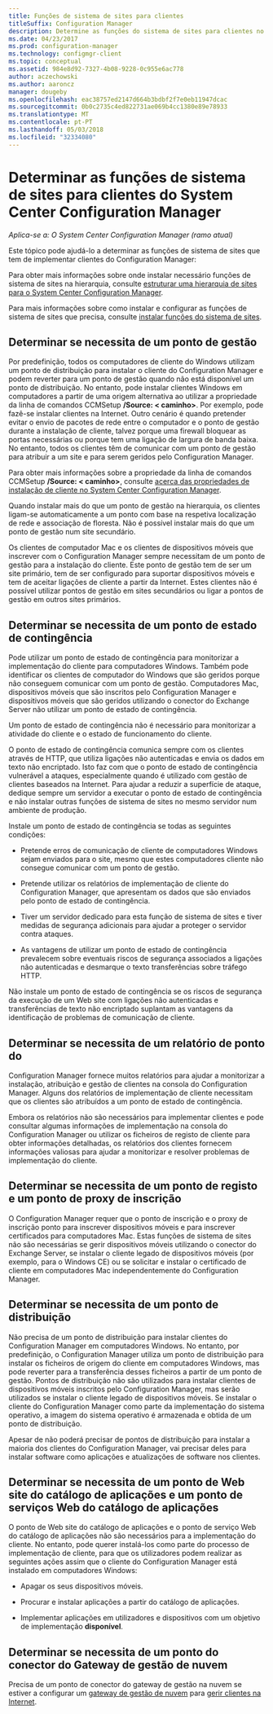 ```yaml
---
title: Funções de sistema de sites para clientes
titleSuffix: Configuration Manager
description: Determine as funções do sistema de sites para clientes no System Center Configuration Manager.
ms.date: 04/23/2017
ms.prod: configuration-manager
ms.technology: configmgr-client
ms.topic: conceptual
ms.assetid: 984e8d92-7327-4b08-9228-0c955e6ac778
author: aczechowski
ms.author: aaroncz
manager: dougeby
ms.openlocfilehash: eac38757ed2147d664b3bdbf2f7e0eb11947dcac
ms.sourcegitcommit: 0b0c2735c4ed822731ae069b4cc1380e89e78933
ms.translationtype: MT
ms.contentlocale: pt-PT
ms.lasthandoff: 05/03/2018
ms.locfileid: "32334080"
---
```

# <a name="determine-the-site-system-roles-for-system-center-configuration-manager-clients"></a>Determinar as funções de sistema de sites para clientes do System Center Configuration Manager

*Aplica-se a: O System Center Configuration Manager (ramo atual)*

Este tópico pode ajudá-lo a determinar as funções de sistema de sites que tem de implementar clientes do Configuration Manager:  

 Para obter mais informações sobre onde instalar necessário funções de sistema de sites na hierarquia, consulte [estruturar uma hierarquia de sites para o System Center Configuration Manager](../../../../core/plan-design/hierarchy/design-a-hierarchy-of-sites.md).  

 Para mais informações sobre como instalar e configurar as funções de sistema de sites que precisa, consulte [instalar funções do sistema de sites](../../../../core/servers/deploy/configure/install-site-system-roles.md).  

##  <a name="determine-if-you-need-a-management-point"></a>Determinar se necessita de um ponto de gestão  
 Por predefinição, todos os computadores de cliente do Windows utilizam um ponto de distribuição para instalar o cliente do Configuration Manager e podem reverter para um ponto de gestão quando não está disponível um ponto de distribuição. No entanto, pode instalar clientes Windows em computadores a partir de uma origem alternativa ao utilizar a propriedade da linha de comandos CCMSetup **/Source: < caminho\>**. Por exemplo, pode fazê-se instalar clientes na Internet. Outro cenário é quando pretender evitar o envio de pacotes de rede entre o computador e o ponto de gestão durante a instalação de cliente, talvez porque uma firewall bloquear as portas necessárias ou porque tem uma ligação de largura de banda baixa. No entanto, todos os clientes têm de comunicar com um ponto de gestão para atribuir a um site e para serem geridos pelo Configuration Manager.  

 Para obter mais informações sobre a propriedade da linha de comandos CCMSetup **/Source: < caminho\>**, consulte [acerca das propriedades de instalação de cliente no System Center Configuration Manager](../../../../core/clients/deploy/about-client-installation-properties.md).  

 Quando instalar mais do que um ponto de gestão na hierarquia, os clientes ligam-se automaticamente a um ponto com base na respetiva localização de rede e associação de floresta. Não é possível instalar mais do que um ponto de gestão num site secundário.  

 Os clientes de computador Mac e os clientes de dispositivos móveis que inscrever com o Configuration Manager sempre necessitam de um ponto de gestão para a instalação do cliente. Este ponto de gestão tem de ser um site primário, tem de ser configurado para suportar dispositivos móveis e tem de aceitar ligações de cliente a partir da Internet. Estes clientes não é possível utilizar pontos de gestão em sites secundários ou ligar a pontos de gestão em outros sites primários.  

##  <a name="determine-if-you-need-a-fallback-status-point"></a>Determinar se necessita de um ponto de estado de contingência  
 Pode utilizar um ponto de estado de contingência para monitorizar a implementação do cliente para computadores Windows. Também pode identificar os clientes de computador do Windows que são geridos porque não conseguem comunicar com um ponto de gestão. Computadores Mac, dispositivos móveis que são inscritos pelo Configuration Manager e dispositivos móveis que são geridos utilizando o conector do Exchange Server não utilizar um ponto de estado de contingência.  

 Um ponto de estado de contingência não é necessário para monitorizar a atividade do cliente e o estado de funcionamento do cliente.  

 O ponto de estado de contingência comunica sempre com os clientes através de HTTP, que utiliza ligações não autenticadas e envia os dados em texto não encriptado. Isto faz com que o ponto de estado de contingência vulnerável a ataques, especialmente quando é utilizado com gestão de clientes baseados na Internet. Para ajudar a reduzir a superfície de ataque, dedique sempre um servidor a executar o ponto de estado de contingência e não instalar outras funções de sistema de sites no mesmo servidor num ambiente de produção.  

 Instale um ponto de estado de contingência se todas as seguintes condições:  

-   Pretende erros de comunicação de cliente de computadores Windows sejam enviados para o site, mesmo que estes computadores cliente não consegue comunicar com um ponto de gestão.  

-   Pretende utilizar os relatórios de implementação de cliente do Configuration Manager, que apresentam os dados que são enviados pelo ponto de estado de contingência.  

-   Tiver um servidor dedicado para esta função de sistema de sites e tiver medidas de segurança adicionais para ajudar a proteger o servidor contra ataques.  

-   As vantagens de utilizar um ponto de estado de contingência prevalecem sobre eventuais riscos de segurança associados a ligações não autenticadas e desmarque o texto transferências sobre tráfego HTTP.  

 Não instale um ponto de estado de contingência se os riscos de segurança da execução de um Web site com ligações não autenticadas e transferências de texto não encriptado suplantam as vantagens da identificação de problemas de comunicação de cliente.  

##  <a name="determine-whether-you-need-a-reporting-services-point"></a>Determinar se necessita de um relatório de ponto do  
 Configuration Manager fornece muitos relatórios para ajudar a monitorizar a instalação, atribuição e gestão de clientes na consola do Configuration Manager. Alguns dos relatórios de implementação de cliente necessitam que os clientes são atribuídos a um ponto de estado de contingência.  

 Embora os relatórios não são necessários para implementar clientes e pode consultar algumas informações de implementação na consola do Configuration Manager ou utilizar os ficheiros de registo de cliente para obter informações detalhadas, os relatórios dos clientes fornecem informações valiosas para ajudar a monitorizar e resolver problemas de implementação do cliente.  

##  <a name="determine-if-you-need-an-enrollment-point-and-an-enrollment-proxy-point"></a>Determinar se necessita de um ponto de registo e um ponto de proxy de inscrição  
 O Configuration Manager requer que o ponto de inscrição e o proxy de inscrição ponto para inscrever dispositivos móveis e para inscrever certificados para computadores Mac. Estas funções de sistema de sites não são necessárias se gerir dispositivos móveis utilizando o conector do Exchange Server, se instalar o cliente legado de dispositivos móveis (por exemplo, para o Windows CE) ou se solicitar e instalar o certificado de cliente em computadores Mac independentemente do Configuration Manager.  

##  <a name="determine-if-you-need-a-distribution-point"></a>Determinar se necessita de um ponto de distribuição  
 Não precisa de um ponto de distribuição para instalar clientes do Configuration Manager em computadores Windows. No entanto, por predefinição, o Configuration Manager utiliza um ponto de distribuição para instalar os ficheiros de origem do cliente em computadores Windows, mas pode reverter para a transferência desses ficheiros a partir de um ponto de gestão. Pontos de distribuição não são utilizados para instalar clientes de dispositivos móveis inscritos pelo Configuration Manager, mas serão utilizados se instalar o cliente legado de dispositivos móveis. Se instalar o cliente do Configuration Manager como parte da implementação do sistema operativo, a imagem do sistema operativo é armazenada e obtida de um ponto de distribuição.  

 Apesar de não poderá precisar de pontos de distribuição para instalar a maioria dos clientes do Configuration Manager, vai precisar deles para instalar software como aplicações e atualizações de software nos clientes.  

##  <a name="determine-if-you-need-an-application-catalog-website-point-and-an-application-catalog-web-services-point"></a>Determinar se necessita de um ponto de Web site do catálogo de aplicações e um ponto de serviços Web do catálogo de aplicações  
 O ponto de Web site do catálogo de aplicações e o ponto de serviço Web do catálogo de aplicações não são necessários para a implementação do cliente. No entanto, pode querer instalá-los como parte do processo de implementação de cliente, para que os utilizadores podem realizar as seguintes ações assim que o cliente do Configuration Manager está instalado em computadores Windows:  

-   Apagar os seus dispositivos móveis.  

-   Procurar e instalar aplicações a partir do catálogo de aplicações.  

-   Implementar aplicações em utilizadores e dispositivos com um objetivo de implementação **disponível**.  

##  <a name="determine-whether-you-require-a-cloud-management-gateway-connector-point"></a>Determinar se necessita de um ponto do conector do Gateway de gestão de nuvem 

Precisa de um ponto de conector do gateway de gestão na nuvem se estiver a configurar um [gateway de gestão de nuvem](/sccm/core/clients/manage/setup-cloud-management-gateway) para [gerir clientes na Internet](/sccm/core/clients/manage/manage-clients-internet).


 